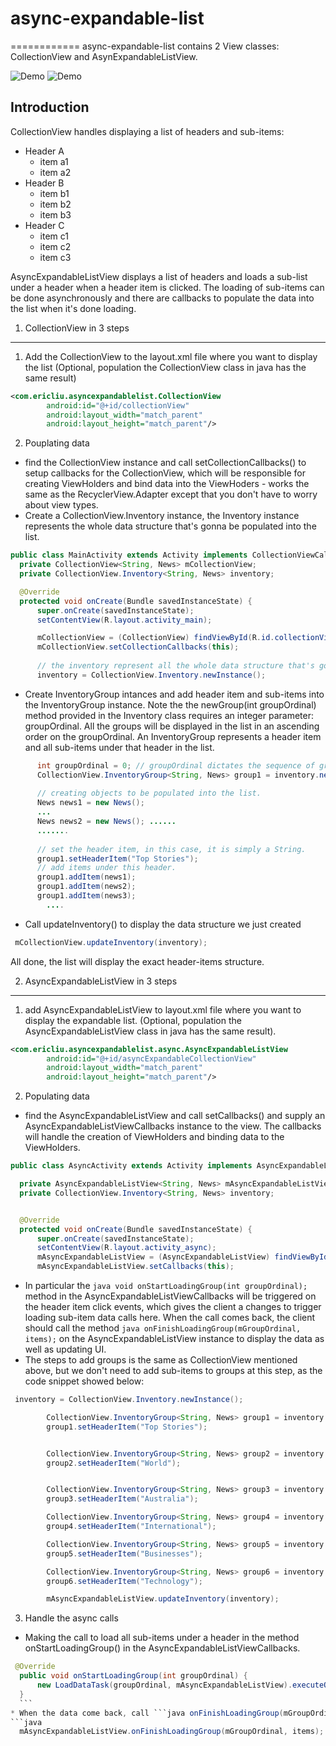 # async-expandable-list
============
async-expandable-list contains 2 View classes: CollectionView and AsynExpandableListView.


![Demo](https://cloud.githubusercontent.com/assets/3691022/19348717/0d6c98ec-919b-11e6-97c3-a8ff782a059b.gif)  ![Demo](https://cloud.githubusercontent.com/assets/3691022/19406879/cb982648-92da-11e6-86bf-7c82e8505e6c.gif)

Introduction
-------------------
CollectionView handles displaying a list of headers and sub-items:
   * Header A
       * item a1
       * item a2
   * Header B
       * item b1
       * item b2
       * item b3
   * Header C
       * item c1
       * item c2
       * item c3
       
       
AsyncExpandableListView displays a list of headers and loads a sub-list under a header when a header item is clicked. The loading of sub-items can be done asynchronously and there are callbacks to populate the data into the list when it's done loading. 

 
 1. CollectionView in 3 steps
-------------------
1. Add the CollectionView to the layout.xml file where you want to display the list (Optional, population the CollectionView class in java has the same result)
```xml
<com.ericliu.asyncexpandablelist.CollectionView
        android:id="@+id/collectionView"
        android:layout_width="match_parent"
        android:layout_height="match_parent"/>

```

2. Pouplating data
  * find the CollectionView instance and call setCollectionCallbacks() to setup callbacks for the CollectionView, which will be responsible for creating ViewHolders and bind data into the ViewHoders - works the same as the RecyclerView.Adapter except that you don't have to worry about view types.
  * Create a CollectionView.Inventory instance, the Inventory instance represents the whole data structure that's gonna be populated into the list.
    
  
  ```java
 public class MainActivity extends Activity implements CollectionViewCallbacks<String, News> {
    private CollectionView<String, News> mCollectionView;
    private CollectionView.Inventory<String, News> inventory;

    @Override
    protected void onCreate(Bundle savedInstanceState) {
        super.onCreate(savedInstanceState);
        setContentView(R.layout.activity_main);

        mCollectionView = (CollectionView) findViewById(R.id.collectionView);
        mCollectionView.setCollectionCallbacks(this);
        
        // the inventory represent all the whole data structure that's gonna be populated into the list.
        inventory = CollectionView.Inventory.newInstance();

  ```
  * Create InventoryGroup intances and add header item and sub-items into the InventoryGroup instance.
  Note the the newGroup(int groupOrdinal) method provided in the Inventory class requires an integer parameter: groupOrdinal.
  All the groups will be displayed in the list in an ascending order on the groupOrdinal.
    An InventoryGroup represents a header item and all sub-items under that header in the list.
    
    
  ```java
        int groupOrdinal = 0; // groupOrdinal dictates the sequence of groups to be displayed in the list
        CollectionView.InventoryGroup<String, News> group1 = inventory.newGroup(groupOrdinal); 
        
        // creating objects to be populated into the list.
        News news1 = new News();
        ...  
        News news2 = new News(); ......
        .......
        
        // set the header item, in this case, it is simply a String.
        group1.setHeaderItem("Top Stories");
        // add items under this header.
        group1.addItem(news1);
        group1.addItem(news2);
        group1.addItem(news3);
          ....
  
  ```
  
  * Call updateInventory() to display the data structure we just created
  ```java
   mCollectionView.updateInventory(inventory);
  ```
  All done, the list will display the exact header-items structure. 
  
2. AsyncExpandableListView in 3 steps
-------------------
 
1. add AsyncExpandableListView to layout.xml file where you want to display the expandable list. (Optional, population the AsyncExpandableListView class in java has the same result).
```xml
<com.ericliu.asyncexpandablelist.async.AsyncExpandableListView
        android:id="@+id/asyncExpandableCollectionView"
        android:layout_width="match_parent"
        android:layout_height="match_parent"/>
```
2. Populating data
  * find the AsyncExpandableListView and call setCallbacks() and supply an AsyncExpandableListViewCallbacks instance to the view. The callbacks will handle the creation of ViewHolders and binding data to the ViewHolders. 
  ```java
  public class AsyncActivity extends Activity implements AsyncExpandableListViewCallbacks<String, News> {

    private AsyncExpandableListView<String, News> mAsyncExpandableListView;
    private CollectionView.Inventory<String, News> inventory;


    @Override
    protected void onCreate(Bundle savedInstanceState) {
        super.onCreate(savedInstanceState);
        setContentView(R.layout.activity_async);
        mAsyncExpandableListView = (AsyncExpandableListView) findViewById(R.id.asyncExpandableCollectionView);
        mAsyncExpandableListView.setCallbacks(this);
  
  ```
  
  
  * In particular the ```java void onStartLoadingGroup(int groupOrdinal); ``` method in the AsyncExpandableListViewCallbacks will be triggered on the header item click events, which gives the client a changes to trigger loading sub-item data calls here. When the call comes back, the client should call the method ```java onFinishLoadingGroup(mGroupOrdinal, items);``` on the AsyncExpandableListView instance to display the data as well as updating UI.
  * The steps to add groups is the same as CollectionView mentioned above, but we don't need to add sub-items to groups at this step, as the code snippet showed below:
```java
 inventory = CollectionView.Inventory.newInstance();

        CollectionView.InventoryGroup<String, News> group1 = inventory.newGroup(0); // groupOrdinal is the smallest, displayed first
        group1.setHeaderItem("Top Stories");


        CollectionView.InventoryGroup<String, News> group2 = inventory.newGroup(2);
        group2.setHeaderItem("World");


        CollectionView.InventoryGroup<String, News> group3 = inventory.newGroup(3); // 2 is smaller than 10, displayed second
        group3.setHeaderItem("Australia");

        CollectionView.InventoryGroup<String, News> group4 = inventory.newGroup(4); // 2 is smaller than 10, displayed second
        group4.setHeaderItem("International");

        CollectionView.InventoryGroup<String, News> group5 = inventory.newGroup(5); // 2 is smaller than 10, displayed second
        group5.setHeaderItem("Businesses");

        CollectionView.InventoryGroup<String, News> group6 = inventory.newGroup(6); // 2 is smaller than 10, displayed second
        group6.setHeaderItem("Technology");

        mAsyncExpandableListView.updateInventory(inventory);

```

3. Handle the async calls
  * Making the call to load all sub-items under a header in the method onStartLoadingGroup() in the AsyncExpandableListViewCallbacks.
  
  ```java
   @Override
    public void onStartLoadingGroup(int groupOrdinal) {
        new LoadDataTask(groupOrdinal, mAsyncExpandableListView).executeOnExecutor(AsyncTask.THREAD_POOL_EXECUTOR);
    }
    ```
  * When the data come back, call ```java onFinishLoadingGroup(mGroupOrdinal, items); ``` to display data. 
  ```java
    mAsyncExpandableListView.onFinishLoadingGroup(mGroupOrdinal, items);
  ```
